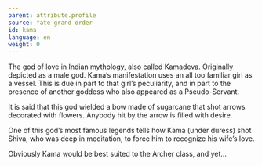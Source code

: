 ```yaml
---
parent: attribute.profile
source: fate-grand-order
id: kama
language: en
weight: 0
---
```


The god of love in Indian mythology, also called Kamadeva. Originally depicted as a male god. Kama’s manifestation uses an all too familiar girl as a vessel. This is due in part to that girl’s peculiarity, and in part to the presence of another goddess who also appeared as a Pseudo-Servant.

It is said that this god wielded a bow made of sugarcane that shot arrows decorated with flowers. Anybody hit by the arrow is filled with desire.

One of this god’s most famous legends tells how Kama (under duress) shot Shiva, who was deep in meditation, to force him to recognize his wife’s love.

Obviously Kama would be best suited to the Archer class, and yet…
